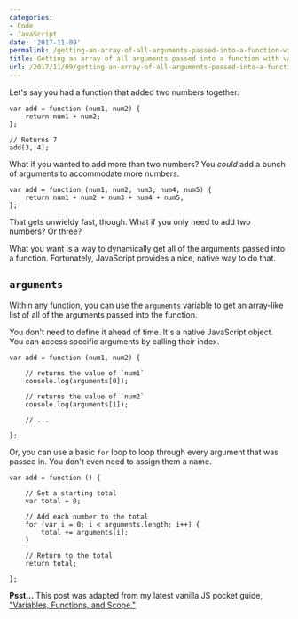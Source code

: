 ```yaml
---
categories:
- Code
- JavaScript
date: '2017-11-09'
permalink: /getting-an-array-of-all-arguments-passed-into-a-function-with-vanilla-javascript/
title: Getting an array of all arguments passed into a function with vanilla JavaScript
url: /2017/11/09/getting-an-array-of-all-arguments-passed-into-a-function-with-vanilla-javascript
---
```


Let's say you had a function that added two numbers together.

```lang-js
var add = function (num1, num2) {
    return num1 + num2;
};

// Returns 7
add(3, 4);
```

What if you wanted to add more than two numbers? You *could* add a bunch of arguments to accommodate more numbers.

```lang-js
var add = function (num1, num2, num3, num4, num5) {
    return num1 + num2 + num3 + num4 + num5;
};
```

That gets unwieldy fast, though. What if you only need to add two numbers? Or three?

What you want is a way to dynamically get all of the arguments passed into a function. Fortunately, JavaScript provides a nice, native way to do that.

## `arguments`

Within any function, you can use the `arguments` variable to get an array-like list of all of the arguments passed into the function.

You don't need to define it ahead of time. It's a native JavaScript object. You can access specific arguments by calling their index.

```lang-javascript
var add = function (num1, num2) {

	// returns the value of `num1`
	console.log(arguments[0]);

	// returns the value of `num2`
	console.log(arguments[1]);

	// ...

};
```

Or, you can use a basic `for` loop to loop through every argument that was passed in. You don't even need to assign them a name.

```lang-javascript
var add = function () {

	// Set a starting total
	var total = 0;

	// Add each number to the total
	for (var i = 0; i < arguments.length; i++) {
		total += arguments[i];
	}

	// Return to the total
	return total;

};
```

**Psst...** This post was adapted from my latest vanilla JS pocket guide, ["Variables, Functions, and Scope."](https://gomakethings.com/guides/variables-functions-and-scope/)
